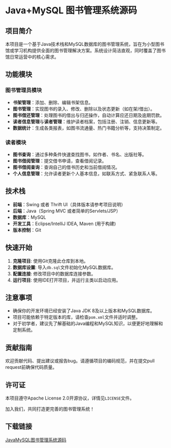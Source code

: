 # Java+MySQL 图书管理系统源码

## 项目简介

本项目是一个基于Java技术栈和MySQL数据库的图书管理系统，旨在为小型图书馆或学习机构提供全面的图书管理解决方案。系统设计简洁直观，同时覆盖了图书馆日常运营中的核心需求。

## 功能模块

### 图书管理员模块
- **书架管理**：添加、删除、编辑书架信息。
- **图书管理**：实现图书的录入、修改、删除以及状态更新（如在架/借出）。
- **图书借还管理**：处理图书的借出与归还操作，自动计算应还日期及逾期罚款。
- **读者信息管理**与**读者管理**：维护读者档案，包括注册、注销、信息更新等。
- **数据统计**：生成各类报表，如图书流通量、热门书籍分析等，支持决策制定。

### 读者模块
- **图书查询**：通过多种条件快速查找图书，如作者、书名、出版社等。
- **图书借阅管理**：提交借书申请，查看借阅记录。
- **图书借阅查询**：查询自己的借书历史和当前借阅情况。
- **个人信息管理**：允许读者更新个人基本信息，如联系方式、紧急联系人等。

## 技术栈
- **前端**：Swing 或者 Thrift UI（具体版本请参考项目说明）
- **后端**：Java（Spring MVC 或者简单的Servlets/JSP）
- **数据库**：MySQL
- **开发工具**：Eclipse/IntelliJ IDEA, Maven (用于构建)
- **版本控制**：Git

## 快速开始
1. **克隆项目**: 使用Git克隆此仓库到本地。
2. **数据库设置**: 导入`db.sql`文件初始化MySQL数据库。
3. **配置连接**: 修改项目中的数据库连接参数。
4. **运行项目**: 使用IDE打开项目，并运行主类以启动应用。

## 注意事项
- 确保你的开发环境已经安装了Java JDK 8及以上版本和MySQL数据库。
- 项目可能依赖于特定版本的库，请检查`pom.xml`文件并适时调整。
- 对于初学者，建议先了解基础的Java编程和MySQL知识，以便更好地理解和定制系统。

## 贡献指南
欢迎贡献代码、提出建议或报告bug。请遵循项目的编码规范，并在提交pull request前确保代码质量。

## 许可证
本项目遵守Apache License 2.0开源协议，详情见`LICENSE`文件。

加入我们，共同打造更完善的图书管理系统！

## 下载链接

[JavaMySQL图书管理系统源码](https://pan.quark.cn/s/c2229954162f)